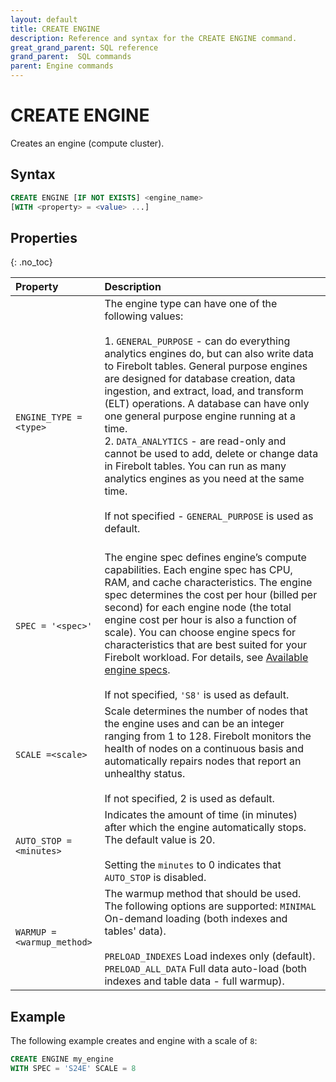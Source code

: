 ```yaml
---
layout: default
title: CREATE ENGINE
description: Reference and syntax for the CREATE ENGINE command.
great_grand_parent: SQL reference
grand_parent:  SQL commands
parent: Engine commands
---
```


# CREATE ENGINE
Creates an engine (compute cluster).

## Syntax

```sql
CREATE ENGINE [IF NOT EXISTS] <engine_name>
[WITH <property> = <value> ...]
```
## Properties
{: .no_toc}  

| Property                                                             | Description                                                                                                                                                                                                                                                                                                                                          |
| :-------------------------------------------------------------------- | :---------------------------------------------------------------------------------------------------------------------------------------------------------------------------------------------------------------------------------------------------------------------------------------------------------------------------------------------------- |
| `ENGINE_TYPE = <type>`                                               | The engine type can have one of the following values: <br><br>1. `GENERAL_PURPOSE` - can do everything analytics engines do, but can also write data to Firebolt tables. General purpose engines are designed for database creation, data ingestion, and extract, load, and transform (ELT) operations. A database can have only one general purpose engine running at a time.<br> 2.  `DATA_ANALYTICS` - are read-only and cannot be used to add, delete or change data in Firebolt tables. You can run as many analytics engines as you need at the same time.<br><br> If not specified - `GENERAL_PURPOSE` is used as default.<br><br> |
| `SPEC = '<spec>'`                                                    | The engine spec defines engine’s compute capabilities. Each engine spec has CPU, RAM, and cache characteristics. The engine spec determines the cost per hour \(billed per second\) for each engine node (the total engine cost per hour is also a function of scale). You can choose engine specs for characteristics that are best suited for your Firebolt workload. For details, see [Available engine specs](../../general-reference/available-engine-specs.md).<br><br>If not specified, `'S8'` is used as default. |
| `SCALE =<scale>`          | Scale determines the number of nodes that the engine uses and can be an integer ranging from 1 to 128. Firebolt monitors the health of nodes on a continuous basis and automatically repairs nodes that report an unhealthy status.<br><br> If not specified, 2 is used as default.|
| `AUTO_STOP = <minutes>`                                              | Indicates the amount of time (in minutes) after which the engine automatically stops. The default value is 20.<br><br>Setting the `minutes` to 0 indicates that `AUTO_STOP` is disabled. |
| `WARMUP =`<br>`<warmup_method>` | The warmup method that should be used. The following options are supported: `MINIMAL` On-demand loading (both indexes and tables' data).<br><br>`PRELOAD_INDEXES` Load indexes only (default). `PRELOAD_ALL_DATA` Full data auto-load (both indexes and table data - full warmup). |

## Example
The following example creates and engine with a scale of `8`: 

```sql
CREATE ENGINE my_engine
WITH SPEC = 'S24E' SCALE = 8
```
